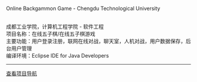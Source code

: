 Online Backgammon Game - Chengdu Technological University

<br/> 成都工业学院，计算机工程学院 - 软件工程
<br/> 项目名称：在线五子棋/在线五子棋游戏
<br/> 主要功能：用户登录注册，联网在线对战，聊天室，人机对战，用户数据保存，后台用户管理
<br/> 编译环境：Eclipse IDE for Java Developers
<hr/>  

  [查看项目导航](https://github.com/bzsome/mydata)

